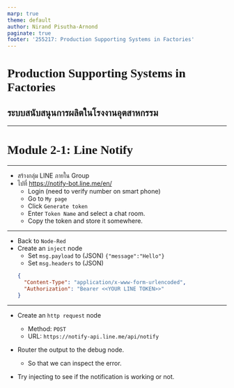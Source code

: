 ```yaml
---
marp: true
theme: default
author: Nirand Pisutha-Arnond
paginate: true
footer: '255217: Production Supporting Systems in Factories'
---
```


<style>
@import url('https://fonts.googleapis.com/css2?family=Prompt:ital,wght@0,100;0,300;0,400;0,700;1,100;1,300;1,400;1,700&display=swap');

:root {
    font-family: Prompt;
    --hl-color: #D57E7E;
}

h1 {
  font-family: Prompt;
}
</style>

# Production Supporting Systems in Factories

## ระบบสนับสนุนการผลิตในโรงงานอุตสาหกรรม

---

# Module 2-1: Line Notify

---

- สร้างกลุ่ม LINE ภายใน Group
- ไปที่ https://notify-bot.line.me/en/
  - Login (need to verify number on smart phone)
  - Go to `My page`
  - Click `Generate token`
  - Enter `Token Name` and select a chat room.
  - Copy the token and store it somewhere.

---

- Back to `Node-Red`
- Create an `inject` node
  - Set `msg.payload` to (JSON) `{"message":"Hello"}`
  - Set `msg.headers` to (JSON)
  ```JSON
  {
    "Content-Type": "application/x-www-form-urlencoded",
    "Authorization": "Bearer <<YOUR LINE TOKEN>>"
  }
  ```

---

- Create an `http request` node
  - Method: `POST`
  - URL: `https://notify-api.line.me/api/notify`
- Router the output to the debug node.

  - So that we can inspect the error.

- Try injecting to see if the notification is working or not.
